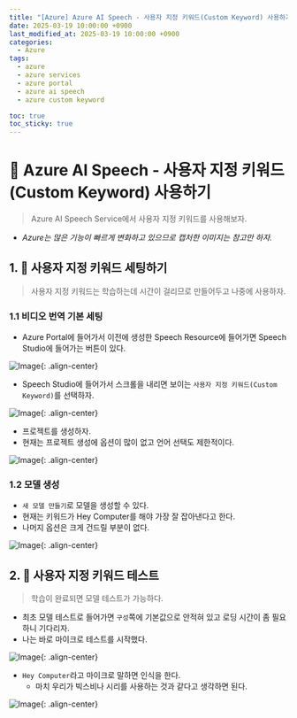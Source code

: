 ```yaml
---
title: "[Azure] Azure AI Speech - 사용자 지정 키워드(Custom Keyword) 사용하기"
date: 2025-03-19 10:00:00 +0900
last_modified_at: 2025-03-19 10:00:00 +0900
categories: 
  - Azure
tags:
  - azure
  - azure services
  - azure portal
  - azure ai speech
  - azure custom keyword

toc: true
toc_sticky: true
---
```


# 🎯 Azure AI Speech - 사용자 지정 키워드(Custom Keyword) 사용하기

> Azure AI Speech Service에서 사용자 지정 키워드를 사용해보자.

- *Azure는 많은 기능이 빠르게 변화하고 있으므로 캡처한 이미지는 참고만 하자.*


## 1. 🔧 사용자 지정 키워드 세팅하기

> 사용자 지정 키워드는 학습하는데 시간이 걸리므로 만들어두고 나중에 사용하자.

### 1.1 비디오 번역 기본 세팅

- Azure Portal에 들어가서 이전에 생성한 Speech Resource에 들어가면 Speech Studio에 들어가는 버튼이 있다.

![Image](https://github.com/user-attachments/assets/c62f1311-21ae-45da-bf6a-5768eade1715){: .align-center}

- Speech Studio에 들어가서 스크롤을 내리면 보이는 `사용자 지정 키워드(Custom Keyword)`를 선택하자.

![Image](https://github.com/user-attachments/assets/76d64777-9bdc-4ebe-a1f8-522ccf6c80e0){: .align-center}

- 프로젝트를 생성하자.
- 현재는 프로젝트 생성에 옵션이 많이 없고 언어 선택도 제한적이다.

![Image](https://github.com/user-attachments/assets/29587fc4-46a4-4c96-821e-49ca4d3d4b86){: .align-center}

### 1.2 모델 생성

- `새 모델 만들기`로 모델을 생성할 수 있다.
- 현재는 키워드가 Hey Computer를 해야 가장 잘 잡아낸다고 한다.
- 나머지 옵션은 크게 건드릴 부분이 없다.

![Image](https://github.com/user-attachments/assets/8cb765c3-dc54-41bd-97cc-27c97412d5bc){: .align-center}

## 2. 🤖 사용자 지정 키워드 테스트

> 학습이 완료되면 모델 테스트가 가능하다.

- 최초 모델 테스트로 들어가면 `구성`쪽에 기본값으로 안적혀 있고 로딩 시간이 좀 필요하니 기다리자.
- 나는 바로 마이크로 테스트를 시작했다.

![Image](https://github.com/user-attachments/assets/ad39a4ea-31cc-4c62-bc3d-7e928f55a05d){: .align-center}

- `Hey Computer`라고 마이크로 말하면 인식을 한다.
  - 마치 우리가 빅스비나 시리를 사용하는 것과 같다고 생각하면 된다.

![Image](https://github.com/user-attachments/assets/3021f7b3-9e1a-41c8-b3cc-db8cb51b9e30){: .align-center}